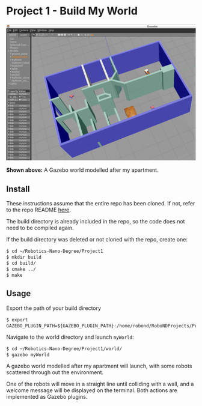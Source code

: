 # Project 1 - Build My World

![Gazebo world](myapartment.PNG)

**Shown above:** A Gazebo world modelled after my apartment.

## Install
These instructions assume that the entire repo has been cloned. If not, refer to the repo README [here](https://github.com/SagarSaxena/Robotics-Nano-Degree/blob/master/README.md).

The build directory is already included in the repo, so the code does not need to be compiled again.

If the build directory was deleted or not cloned with the repo, create one:
```
$ cd ~/Robotics-Nano-Degree/Project1
$ mkdir build
$ cd build/
$ cmake ../
$ make
```

## Usage

Export the path of your build directory
```
$ export GAZEBO_PLUGIN_PATH=${GAZEBO_PLUGIN_PATH}:/home/robond/RoboNDProjects/Project1/build
```

Navigate to the world directory and launch `myWorld`:
```
$ cd ~/Robotics-Nano-Degree/Project1/world/
$ gazebo myWorld
```
A gazebo world modelled after my apartment will launch, with some robots scattered through out the environment.

One of the robots will move in a straight line until colliding with a wall, and a welcome message will be displayed on the terminal. Both actions are implemented as Gazebo plugins.

